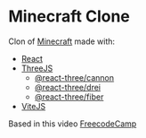 # Minecraft Clone
Clon of [Minecraft](https://minecraft.net/) made with:

- [React](https://reactjs.org/) 
- [ThreeJS](https://threejs.org/)
  - [@react-three/cannon](https://cannon.pmnd.rs/) 
  - [@react-three/drei](https://drei.pmnd.rs/)
  - [@react-three/fiber](https://docs.pmnd.rs/react-three-fiber/)
- [ViteJS](https://vitejs.dev)

Based in this video [FreecodeCamp](https://youtube.com/watch?v=qpOZup_3P_A&t=0s)